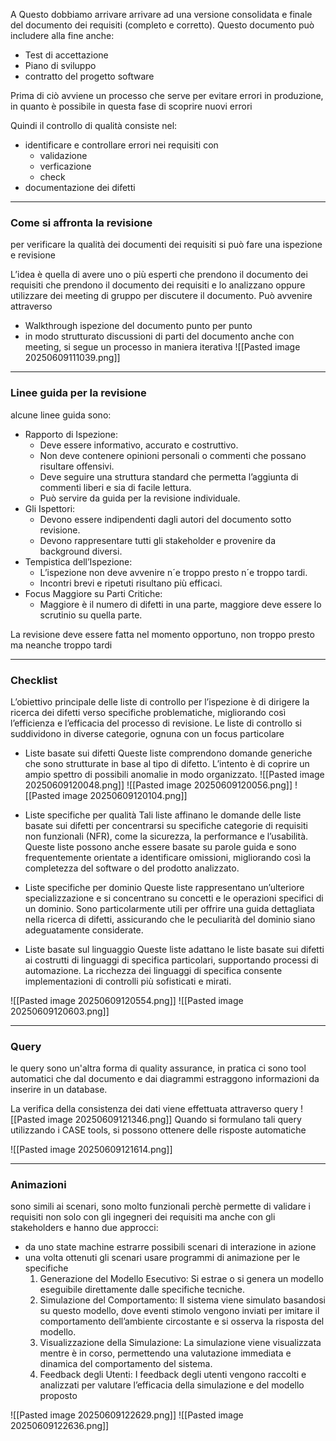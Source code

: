 A Questo dobbiamo arrivare arrivare ad una versione consolidata e finale del documento dei requisiti (completo e corretto). Questo documento può includere alla fine anche:
- Test di accettazione
- Piano di sviluppo
- contratto del progetto software

Prima di ciò avviene un processo che serve per evitare errori in produzione, in quanto è possibile in questa fase di scoprire nuovi errori

Quindi il controllo di qualità consiste nel:
- identificare e controllare errori nei requisiti con
	- validazione
	- verficazione
	- check
- documentazione dei difetti


---
### Come si affronta la revisione

per verificare la qualità dei documenti dei requisiti si può fare una ispezione e revisione

L’idea è quella di avere uno o più esperti che prendono il documento dei requisiti che prendono il documento dei requisiti e lo analizzano oppure utilizzare dei meeting di gruppo per discutere il documento. Può avvenire attraverso
- Walkthrough
	ispezione del documento punto per punto
- in modo strutturato
	discussioni di parti del documento anche con meeting, si segue un processo in maniera iterativa
	![[Pasted image 20250609111039.png]]


---
### Linee guida per la revisione

alcune linee guida sono:

-  Rapporto di Ispezione:
	- Deve essere informativo, accurato e costruttivo.
	- Non deve contenere opinioni personali o commenti che possano risultare offensivi.
	- Deve seguire una struttura standard che permetta l’aggiunta di commenti liberi e sia di facile lettura. 
	- Può servire da guida per la revisione individuale. 
- Gli Ispettori: 
	- Devono essere indipendenti dagli autori del documento sotto revisione.
	- Devono rappresentare tutti gli stakeholder e provenire da background diversi.
-  Tempistica dell’Ispezione: 
	- L’ispezione non deve avvenire n´e troppo presto n´e troppo tardi. 
	- Incontri brevi e ripetuti risultano più efficaci. 
-  Focus Maggiore su Parti Critiche:
	- Maggiore è il numero di difetti in una parte, maggiore deve essere lo scrutinio su quella parte.

La revisione deve essere fatta nel momento opportuno, non troppo presto ma neanche troppo tardi

---
### Checklist

L’obiettivo principale delle liste di controllo per l’ispezione è di dirigere la ricerca dei difetti verso specifiche problematiche, migliorando così l’efficienza e l’efficacia del processo di revisione. Le liste di controllo si suddividono in diverse categorie, ognuna con un focus particolare

- Liste basate sui difetti
	Queste liste comprendono domande generiche che sono strutturate in base al tipo di difetto. L’intento è di coprire un ampio spettro di possibili anomalie in modo organizzato.
	![[Pasted image 20250609120048.png]]
	![[Pasted image 20250609120056.png]]
	![[Pasted image 20250609120104.png]]

- Liste specifiche per qualità
	Tali liste affinano le domande delle liste basate sui difetti per concentrarsi su specifiche categorie di requisiti non funzionali (NFR), come la sicurezza, la performance e l’usabilità. Queste liste possono anche essere basate su parole guida e sono frequentemente orientate a identificare omissioni, migliorando così la completezza del software o del prodotto analizzato.

- Liste specifiche per dominio
	Queste liste rappresentano un’ulteriore specializzazione e si concentrano su concetti e le operazioni specifici di un dominio. Sono particolarmente utili per offrire una guida dettagliata nella ricerca di difetti, assicurando che le peculiarità del dominio siano adeguatamente considerate.

- Liste basate sul linguaggio
	Queste liste adattano le liste basate sui difetti ai costrutti di linguaggi di specifica particolari, supportando processi di automazione. La ricchezza dei linguaggi di specifica consente implementazioni di controlli più sofisticati e mirati.

![[Pasted image 20250609120554.png]]
![[Pasted image 20250609120603.png]]


---
### Query

le query sono un'altra forma di quality assurance, in pratica ci sono tool automatici che dal documento e dai diagrammi estraggono informazioni da inserire in un database. 

La verifica della consistenza dei dati viene effettuata attraverso query
![[Pasted image 20250609121346.png]]
Quando si formulano tali query utilizzando i CASE tools, si possono ottenere delle risposte automatiche

![[Pasted image 20250609121614.png]]


---
### Animazioni

sono simili ai scenari, sono molto funzionali perchè permette di validare i requisiti non solo con gli ingegneri dei requisiti ma anche con gli stakeholders e hanno due approcci:
- da uno state machine estrarre possibili scenari di interazione in azione 
- una volta ottenuti gli scenari usare programmi di animazione per le specifiche
	1. Generazione del Modello Esecutivo: Si estrae o si genera un modello eseguibile direttamente dalle specifiche tecniche. 
	2. Simulazione del Comportamento: Il sistema viene simulato basandosi su questo modello, dove eventi stimolo vengono inviati per imitare il comportamento dell’ambiente circostante e si osserva la risposta del modello. 
	3. Visualizzazione della Simulazione: La simulazione viene visualizzata mentre è in corso, permettendo una valutazione immediata e dinamica del comportamento del sistema.
	4. Feedback degli Utenti: I feedback degli utenti vengono raccolti e analizzati per valutare l’efficacia della simulazione e del modello proposto

![[Pasted image 20250609122629.png]]
![[Pasted image 20250609122636.png]]